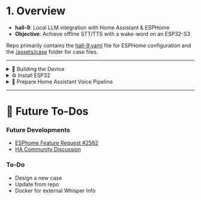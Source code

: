 # 1. Overview

- **hall-9**: Local LLM integration with Home Assistant & ESPHome
- **Objective**: Achieve offline STT/TTS with a wake-word on an ESP32-S3

Repo primarily contains the [hall-9.yaml](hall-9.yaml) file for ESPHome configuration and the [/assets/case](assets/case/) folder for case files.

---

<details>
  <summary>🔧 Building the Device</summary>

### **Hardware Parts**

- **ESP32-S3** (local wake-word detection capable)
- **MAX98357** Amplifier + **Speaker** (4 Ω / 8 Ω)
- **INMP441** Microphone
- **SSD1306** Display
- **LD2410** Radar (optional)
- **DHT22** Thermometer (optional)

### **Bench Case**

- Use the bench case available in the [/assets/case](assets/case/) folder during development

### **Wiring**

- Follow the pinout from the `hall-9.yaml` configuration
- Provide **5 V** for MAX98357 (some ESP32-S3 boards supply this directly)

</details>

<details>
  <summary>⚙️ Install ESP32</summary>

### **ESPHome Setup**

1. **ESP32 Deployment**
   - Create a standard config in ESPHome
   - Set `framework: esp-idf`

2. **Packages**
   - Include packages from [hall-9.yaml](hall-9.yaml)
   - Changes are automatically pulled by ESPHome upon updating

3. **Speech End Detection**
   - Set to “aggressive” to reduce latency

</details>

<details>
  <summary>📡 Prepare Home Assistant Voice Pipeline</summary>

### **Home Assistant Voice Pipeline**

1. **Whisper (STT) & Piper (TTS)**
   - Install add-ons
   - Configure both via Wyoming

2. **LLM of Choice**
   - Example: Ollama (networked) or ChatGPT
   - Integrate via Add-On

3. **Assistant Pipeline**
   - Configure in Home Assistant
   - Reference Whisper & Piper

</details>

---

# 🚀 Future To-Dos

### **Future Developments**

- [ESPhome Feature Request #2562](https://github.com/esphome/feature-requests/issues/2562)
- [HA Community Discussion](https://community.home-assistant.io/t/voice-assistant-wake-word-media-player/634984/9)

### **To-Do**

- Design a new case
- Update from repo
- Docker for external Whisper Info
